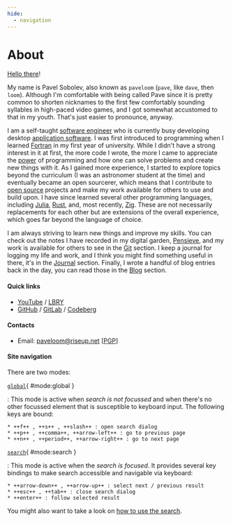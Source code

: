 ```yaml
---
hide:
  - navigation
---
```


# About

[Hello there](https://odysee.com/@paveloom:e/Hello-there:cf)!

My name is Pavel Sobolev, also known as `paveloom` (`pave`, like `dave`, then `loom`). Although I'm comfortable with being called Pave since it is pretty common to shorten nicknames to the first few comfortably sounding syllables in high-paced video games, and I got somewhat accustomed to that in my youth. That's just easier to pronounce, anyway.

I am a self-taught [software engineer](https://en.wikipedia.org/wiki/Software_engineering) who is currently busy developing desktop [application software](https://en.wikipedia.org/wiki/Application_software). I was first introduced to programming when I learned [Fortran](https://en.wikipedia.org/wiki/Fortran) in my first year of university. While I didn't have a strong interest in it at first, the more code I wrote, the more I came to appreciate the [power](https://odysee.com/@paveloom:e/Unlimited-Power:b) of programming and how one can solve problems and create new things with it. As I gained more experience, I started to explore topics beyond the curriculum (I was an astronomer student at the time) and eventually became an open sourcerer, which means that I contribute to [open source](https://en.wikipedia.org/wiki/Open_source) projects and make my work available for others to use and build upon. I have since learned several other programming languages, including [Julia](https://julialang.org), [Rust](https://www.rust-lang.org), and, most recently, [Zig](https://ziglang.org). These are not necessarily replacements for each other but are extensions of the overall experience, which goes far beyond the language of choice.

I am always striving to learn new things and improve my skills. You can check out the notes I have recorded in my digital garden, [Pensieve](pensieve), and my work is available for others to see in the [Git](git) section. I keep a journal for logging my life and work, and I think you might find something useful in there, it's in the [Journal](journal) section. Finally, I wrote a handful of blog entries back in the day, you can read those in the [Blog](blog) section.

#### Quick links

- [YouTube](https://youtube.com/Paveloom) / [LBRY](https://odysee.com/@paveloom:e)
- [GitHub](https://github.com/paveloom) / [GitLab](https://gitlab.com/paveloom) / [Codeberg](https://codeberg.org/paveloom)

#### Contacts

- Email: [paveloom@riseup.net](mailto:paveloom@riseup.net) [[PGP](assets/pgp.asc)]

#### Site navigation

There are two modes:

[`global`](#mode:global){ #mode:global }

:   This mode is active when _search is not focussed_ and when there's no other
    focussed element that is susceptible to keyboard input. The following keys
    are bound:

    * ++f++ , ++s++ , ++slash++ : open search dialog
    * ++p++ , ++comma++, ++arrow-left++ : go to previous page
    * ++n++ , ++period++, ++arrow-right++ : go to next page

[`search`](#mode:search){ #mode:search }

:   This mode is active when the _search is focused_. It provides several key
    bindings to make search accessible and navigable via keyboard:

    * ++arrow-down++ , ++arrow-up++ : select next / previous result
    * ++esc++ , ++tab++ : close search dialog
    * ++enter++ : follow selected result

You might also want to take a look on [how to use the search](https://lunrjs.com/guides/searching.html).
